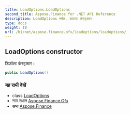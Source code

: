 ```yaml
---
title: LoadOptions.LoadOptions
second_title: Aspose.Finance for .NET API Reference
description: LoadOptions नर्मत. डफ़ल्ट कंस्ट्रक्टर
type: docs
weight: 10
url: /hi/net/aspose.finance.ofx/loadoptions/loadoptions/
---
```

## LoadOptions constructor

डिफ़ॉल्ट कंस्ट्रक्टर।

```csharp
public LoadOptions()
```

### यह सभी देखें

* class [LoadOptions](../)
* नाम स्थान [Aspose.Finance.Ofx](../../loadoptions/)
* सभा [Aspose.Finance](../../../)


